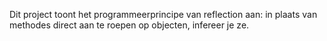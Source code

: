 Dit project toont het programmeerprincipe van reflection aan: in plaats van methodes direct aan te roepen op objecten, infereer je ze.
